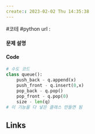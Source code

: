 ```yaml
---
create:: 2023-02-02 Thu 14:35:38
---
```

#코테  #python 
url : 
#### 문제 설명

#### Code
```python
# 수도 코드
class queue():
	push_back - q.append(x)
	push_front - q.insert(0,x)
	pop_back - q.pop()
	pop_front - q.pop(0)
	size - len(q)
# 이 기능을 다 넣은 클래스 만들면 됨
```

## Links
